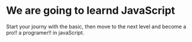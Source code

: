 # We are going to learnd JavaScript

Start your journy with the basic, then move to the next level and become a pro!! a programer!! in javaScript.
